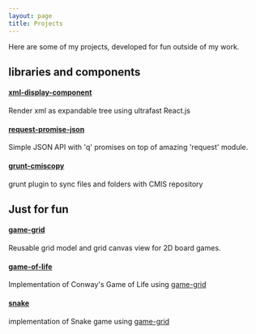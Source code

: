 ```yaml
---
layout: page
title: Projects
---
```


Here are some of my projects, developed for fun outside of my work.


## libraries and components

#### [xml-display-component]
Render xml as expandable tree using ultrafast React.js

#### [request-promise-json]
Simple JSON API with 'q' promises on top of amazing 'request' module.

#### [grunt-cmiscopy]
grunt plugin to sync files and folders with CMIS repository


## Just for fun

#### [game-grid]
Reusable grid model and grid canvas view for 2D board games.

#### [game-of-life]
Implementation of Conway's Game of Life using [game-grid]

#### [snake]
implementation of Snake game using [game-grid]



[xml-display-component]: https://github.com/marushkevych/xml-display-component
[request-promise-json]: https://www.npmjs.com/package/request-promise-json
[grunt-cmiscopy]: https://www.npmjs.com/package/grunt-cmiscopy
[game-grid]: https://www.npmjs.com/package/game-grid
[game-of-life]: http://www.marushkevych.com/game-of-life/
[snake]: http://www.marushkevych.com/snake/
